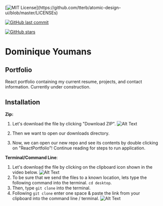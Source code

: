 [![MIT License](https://img.shields.io/apm/l/atomic-design-ui.svg?)](https://github.com/tterb/atomic-design-ui/blob/master/LICENSEs)

[![GitHub last commit](https://img.shields.io/github/last-commit/google/skia.svg?style=flat)](https://github.com/21-Coding/ReactPortfolio/commits/master)

[![GitHub stars](https://img.shields.io/github/stars/badges/shields.svg?style=social&label=Stars&style=flat)]()

# Dominique Youmans

## Portfolio

React portfolio containing my current resume, projects, and contact information. Currently under construction.

## Installation
**Zip:** 

 1. Let's download the file by clicking "Download ZIP".
 ![Alt Text](https://media.giphy.com/media/RiJofmYaOD7kw51YIu/giphy.gif)

 2. Then we want to open our downloads directory.
 3. Now, we can open our new repo and see its contents by double clicking on "ReactPortfolio"! Continue reading for steps to run application.

**Terminal/Command Line**:

 1. Let's download the file by clicking on the clipboard icon shown in the video below.
![Alt Text](https://media.giphy.com/media/W6ipq7dDh65YC4ieNB/giphy.gif)
3. To be sure that we send the files to a known location, lets type the following command into the terminal.  `cd desktop`.
4. Then, type `git clone` into the terminal.
5. Following `git clone` enter one space & paste the link from your clipboard into the command line / terminal.
![Alt Text](https://media.giphy.com/media/WOwvcKKqw113kBiIxO/giphy.gif																																							)

